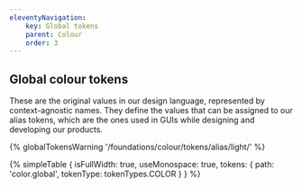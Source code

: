 ```yaml
---
eleventyNavigation:
    key: Global tokens
    parent: Colour
    order: 3
---
```


## Global colour tokens
These are the original values in our design language, represented by context-agnostic names. They define the values that can be assigned to our alias tokens, which are the ones used in GUIs while designing and developing our products.

{% globalTokensWarning '/foundations/colour/tokens/alias/light/' %}

{% simpleTable {
    isFullWidth: true,
    useMonospace: true,
    tokens: {
        path: 'color.global',
        tokenType: tokenTypes.COLOR
    }
} %}

